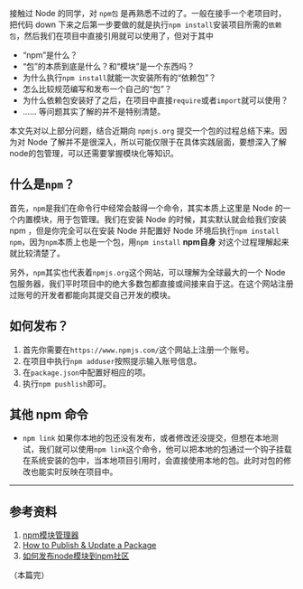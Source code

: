 接触过 Node 的同学，对 `npm包` 是再熟悉不过的了。一般在接手一个老项目时，把代码 down 下来之后第一步要做的就是执行`npm install`安装项目所需的`依赖包`，然后我们在项目中直接引用就可以使用了，但对于其中
- “npm”是什么？
- “包”的本质到底是什么？和“模块”是一个东西吗？
- 为什么执行`npm install`就能一次安装所有的“依赖包”？
- 怎么比较规范编写和发布一个自己的“包”？
- 为什么依赖包安装好了之后，在项目中直接`require`或者`import`就可以使用？
- ……
等问题其实了解的并不是特别清楚。

本文先对以上部分问题，结合近期向 `npmjs.org` 提交一个包的过程总结下来。因为对 Node 了解并不是很深入，所以可能仅限于在具体实践层面，要想深入了解node的包管理，可以还需要掌握模块化等知识。

## 什么是`npm`？

首先，`npm`是我们在命令行中经常会敲得一个命令，其实本质上这里是 Node 的一个内置模块，用于包管理。我们在安装 Node 的时候，其实默认就会给我们安装 npm ，但是你完全可以在安装 Node 并配置好 Node 环境后执行`npm install npm`，因为`npm`本质上也是一个包，用`npm install` **npm自身** 对这个过程理解起来就比较清楚了。

另外，`npm`其实也代表着`npmjs.org`这个网站，可以理解为全球最大的一个 Node 包服务器，我们平时项目中的绝大多数包都直接或间接来自于这。在这个网站注册过账号的开发者都能向其提交自己开发的模块。

## 如何发布？
1. 首先你需要在`https://www.npmjs.com/`这个网站上注册一个账号。
2. 在项目中执行`npm adduser`按照提示输入账号信息。
3. 在`package.json`中配置好相应的项。
4. 执行`npm pushlish`即可。

## 其他 npm 命令
- `npm link`
如果你本地的包还没有发布，或者修改还没提交，但想在本地测试，我们就可以使用`npm link`这个命令，他可以把本地的包通过一个钩子挂载在系统安装的包中，当本地项目引用时，会直接使用本地的包。此时对包的修改也能实时反映在项目中。

---
## 参考资料
1. [npm模块管理器](http://javascript.ruanyifeng.com/nodejs/npm.html)
2. [How to Publish & Update a Package](https://docs.npmjs.com/getting-started/publishing-npm-packages)
3. [如何发布node模块到npm社区](https://github.com/muwenzi/Program-Blog/issues/12)

（本篇完）